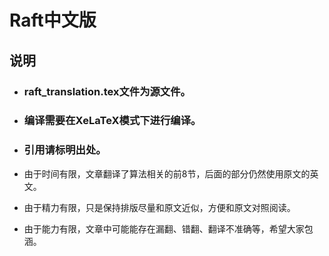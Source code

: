# Raft中文版
## 说明
- ### raft_translation.tex文件为源文件。
- ### 编译需要在XeLaTeX模式下进行编译。
- ### 引用请标明出处。

- 由于时间有限，文章翻译了算法相关的前8节，后面的部分仍然使用原文的英文。
- 由于精力有限，只是保持排版尽量和原文近似，方便和原文对照阅读。
- 由于能力有限，文章中可能能存在漏翻、错翻、翻译不准确等，希望大家包涵。
